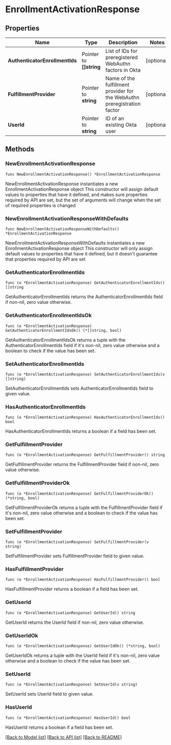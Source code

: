 # EnrollmentActivationResponse

## Properties

Name | Type | Description | Notes
------------ | ------------- | ------------- | -------------
**AuthenticatorEnrollmentIds** | Pointer to **[]string** | List of IDs for preregistered WebAuthn factors in Okta | [optional] 
**FulfillmentProvider** | Pointer to **string** | Name of the fulfillment provider for the WebAuthn preregistration factor | [optional] 
**UserId** | Pointer to **string** | ID of an existing Okta user | [optional] 

## Methods

### NewEnrollmentActivationResponse

`func NewEnrollmentActivationResponse() *EnrollmentActivationResponse`

NewEnrollmentActivationResponse instantiates a new EnrollmentActivationResponse object
This constructor will assign default values to properties that have it defined,
and makes sure properties required by API are set, but the set of arguments
will change when the set of required properties is changed

### NewEnrollmentActivationResponseWithDefaults

`func NewEnrollmentActivationResponseWithDefaults() *EnrollmentActivationResponse`

NewEnrollmentActivationResponseWithDefaults instantiates a new EnrollmentActivationResponse object
This constructor will only assign default values to properties that have it defined,
but it doesn't guarantee that properties required by API are set

### GetAuthenticatorEnrollmentIds

`func (o *EnrollmentActivationResponse) GetAuthenticatorEnrollmentIds() []string`

GetAuthenticatorEnrollmentIds returns the AuthenticatorEnrollmentIds field if non-nil, zero value otherwise.

### GetAuthenticatorEnrollmentIdsOk

`func (o *EnrollmentActivationResponse) GetAuthenticatorEnrollmentIdsOk() (*[]string, bool)`

GetAuthenticatorEnrollmentIdsOk returns a tuple with the AuthenticatorEnrollmentIds field if it's non-nil, zero value otherwise
and a boolean to check if the value has been set.

### SetAuthenticatorEnrollmentIds

`func (o *EnrollmentActivationResponse) SetAuthenticatorEnrollmentIds(v []string)`

SetAuthenticatorEnrollmentIds sets AuthenticatorEnrollmentIds field to given value.

### HasAuthenticatorEnrollmentIds

`func (o *EnrollmentActivationResponse) HasAuthenticatorEnrollmentIds() bool`

HasAuthenticatorEnrollmentIds returns a boolean if a field has been set.

### GetFulfillmentProvider

`func (o *EnrollmentActivationResponse) GetFulfillmentProvider() string`

GetFulfillmentProvider returns the FulfillmentProvider field if non-nil, zero value otherwise.

### GetFulfillmentProviderOk

`func (o *EnrollmentActivationResponse) GetFulfillmentProviderOk() (*string, bool)`

GetFulfillmentProviderOk returns a tuple with the FulfillmentProvider field if it's non-nil, zero value otherwise
and a boolean to check if the value has been set.

### SetFulfillmentProvider

`func (o *EnrollmentActivationResponse) SetFulfillmentProvider(v string)`

SetFulfillmentProvider sets FulfillmentProvider field to given value.

### HasFulfillmentProvider

`func (o *EnrollmentActivationResponse) HasFulfillmentProvider() bool`

HasFulfillmentProvider returns a boolean if a field has been set.

### GetUserId

`func (o *EnrollmentActivationResponse) GetUserId() string`

GetUserId returns the UserId field if non-nil, zero value otherwise.

### GetUserIdOk

`func (o *EnrollmentActivationResponse) GetUserIdOk() (*string, bool)`

GetUserIdOk returns a tuple with the UserId field if it's non-nil, zero value otherwise
and a boolean to check if the value has been set.

### SetUserId

`func (o *EnrollmentActivationResponse) SetUserId(v string)`

SetUserId sets UserId field to given value.

### HasUserId

`func (o *EnrollmentActivationResponse) HasUserId() bool`

HasUserId returns a boolean if a field has been set.


[[Back to Model list]](../README.md#documentation-for-models) [[Back to API list]](../README.md#documentation-for-api-endpoints) [[Back to README]](../README.md)



